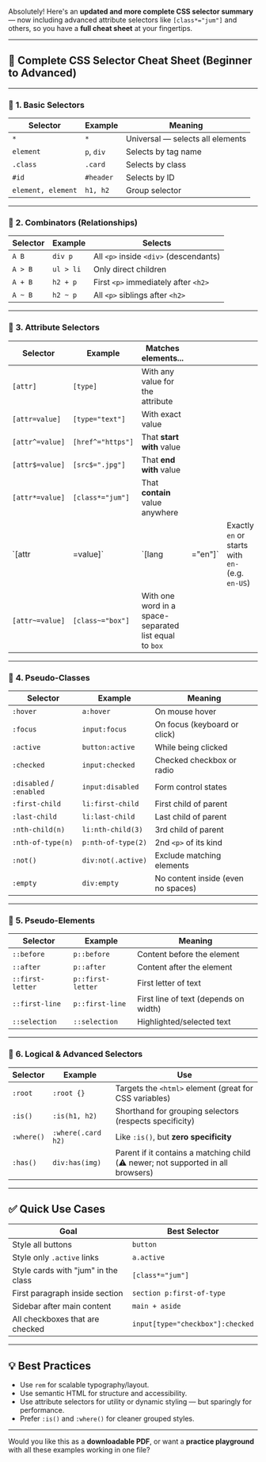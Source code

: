 Absolutely! Here's an **updated and more complete CSS selector summary** — now including advanced attribute selectors like `[class*="jum"]` and others, so you have a **full cheat sheet** at your fingertips.

---

## 🧾 **Complete CSS Selector Cheat Sheet (Beginner to Advanced)**

---

### 🔹 **1. Basic Selectors**

| Selector           | Example    | Meaning                          |
| ------------------ | ---------- | -------------------------------- |
| `*`                | `*`        | Universal — selects all elements |
| `element`          | `p`, `div` | Selects by tag name              |
| `.class`           | `.card`    | Selects by class                 |
| `#id`              | `#header`  | Selects by ID                    |
| `element, element` | `h1, h2`   | Group selector                   |

---

### 🔹 **2. Combinators (Relationships)**

| Selector | Example   | Selects                                |
| -------- | --------- | -------------------------------------- |
| `A B`    | `div p`   | All `<p>` inside `<div>` (descendants) |
| `A > B`  | `ul > li` | Only direct children                   |
| `A + B`  | `h2 + p`  | First `<p>` immediately after `<h2>`   |
| `A ~ B`  | `h2 ~ p`  | All `<p>` siblings after `<h2>`        |

---

### 🔹 **3. Attribute Selectors**

| Selector        | Example           | Matches elements...                                    |          |                                                  |
| --------------- | ----------------- | ------------------------------------------------------ | -------- | ------------------------------------------------ |
| `[attr]`        | `[type]`          | With any value for the attribute                       |          |                                                  |
| `[attr=value]`  | `[type="text"]`   | With exact value                                       |          |                                                  |
| `[attr^=value]` | `[href^="https"]` | That **start with** value                              |          |                                                  |
| `[attr$=value]` | `[src$=".jpg"]`   | That **end with** value                                |          |                                                  |
| `[attr*=value]` | `[class*="jum"]`  | That **contain** value anywhere                        |          |                                                  |
| \`\[attr        | =value]\`         | \`\[lang                                               | ="en"]\` | Exactly `en` or starts with `en-` (e.g. `en-US`) |
| `[attr~=value]` | `[class~="box"]`  | With one word in a space-separated list equal to `box` |          |                                                  |

---

### 🔹 **4. Pseudo-Classes**

| Selector                 | Example            | Meaning                            |
| ------------------------ | ------------------ | ---------------------------------- |
| `:hover`                 | `a:hover`          | On mouse hover                     |
| `:focus`                 | `input:focus`      | On focus (keyboard or click)       |
| `:active`                | `button:active`    | While being clicked                |
| `:checked`               | `input:checked`    | Checked checkbox or radio          |
| `:disabled` / `:enabled` | `input:disabled`   | Form control states                |
| `:first-child`           | `li:first-child`   | First child of parent              |
| `:last-child`            | `li:last-child`    | Last child of parent               |
| `:nth-child(n)`          | `li:nth-child(3)`  | 3rd child of parent                |
| `:nth-of-type(n)`        | `p:nth-of-type(2)` | 2nd `<p>` of its kind              |
| `:not()`                 | `div:not(.active)` | Exclude matching elements          |
| `:empty`                 | `div:empty`        | No content inside (even no spaces) |

---

### 🔹 **5. Pseudo-Elements**

| Selector         | Example           | Meaning                               |
| ---------------- | ----------------- | ------------------------------------- |
| `::before`       | `p::before`       | Content before the element            |
| `::after`        | `p::after`        | Content after the element             |
| `::first-letter` | `p::first-letter` | First letter of text                  |
| `::first-line`   | `p::first-line`   | First line of text (depends on width) |
| `::selection`    | `::selection`     | Highlighted/selected text             |

---

### 🔹 **6. Logical & Advanced Selectors**

| Selector   | Example            | Use                                                                              |
| ---------- | ------------------ | -------------------------------------------------------------------------------- |
| `:root`    | `:root {}`         | Targets the `<html>` element (great for CSS variables)                           |
| `:is()`    | `:is(h1, h2)`      | Shorthand for grouping selectors (respects specificity)                          |
| `:where()` | `:where(.card h2)` | Like `:is()`, but **zero specificity**                                           |
| `:has()`   | `div:has(img)`     | Parent if it contains a matching child (⚠️ newer; not supported in all browsers) |

---

## ✅ Quick Use Cases

| Goal                                | Best Selector                    |
| ----------------------------------- | -------------------------------- |
| Style all buttons                   | `button`                         |
| Style only `.active` links          | `a.active`                       |
| Style cards with "jum" in the class | `[class*="jum"]`                 |
| First paragraph inside section      | `section p:first-of-type`        |
| Sidebar after main content          | `main + aside`                   |
| All checkboxes that are checked     | `input[type="checkbox"]:checked` |

---

## 💡 Best Practices

* Use `rem` for scalable typography/layout.
* Use semantic HTML for structure and accessibility.
* Use attribute selectors for utility or dynamic styling — but sparingly for performance.
* Prefer `:is()` and `:where()` for cleaner grouped styles.

---

Would you like this as a **downloadable PDF**, or want a **practice playground** with all these examples working in one file?
